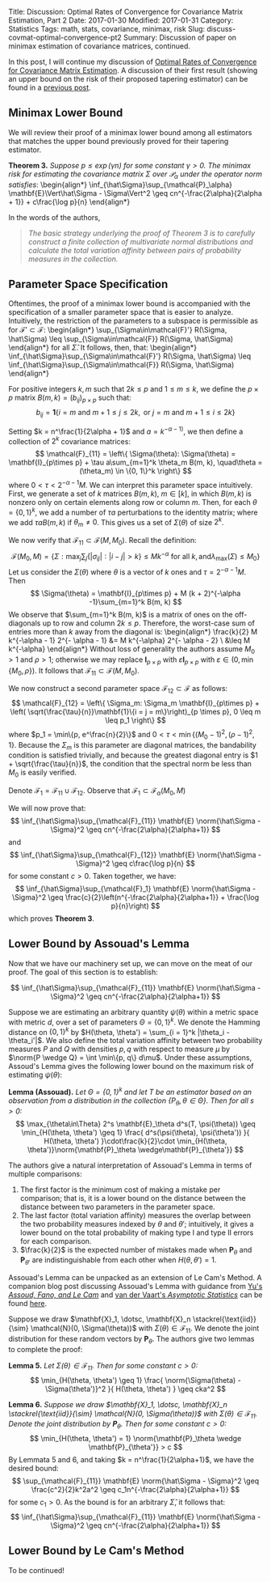 Title: Discussion: Optimal Rates of Convergence for Covariance Matrix Estimation, Part 2
Date: 2017-01-30
Modified: 2017-01-31
Category: Statistics
Tags: math, stats, covariance, minimax, risk
Slug: discuss-covmat-optimal-convergence-pt2
Summary: Discussion of paper on minimax estimation of covariance matrices, continued.
$$
    \newcommand{\norm}[1]{\left\lVert#1\right\rVert}
$$

In this post, I will continue my discussion of [Optimal Rates of Convergence
for Covariance Matrix Estimation](https://arxiv.org/abs/1010.3866).  A
discussion of their first result (showing an upper bound on the risk of their
proposed tapering estimator) can be found in a [previous
post]({filename}./discuss-covmat-optimal-convergence-pt1.md).

## Minimax Lower Bound
We will review their proof of a minimax lower bound among all estimators that
matches the upper bound previously proved for their tapering estimator.

**Theorem 3.**  _Suppose $p \leq \exp(\gamma n)$ for some constant
$\gamma > 0$.  The minimax risk for estimating the covariance matrix
$\Sigma$ over $\mathcal{P}_\alpha$ under the operator norm satisfies_:
\begin{align*}
  \inf_{\hat\Sigma}\sup_{\mathcal{P}_\alpha}
  \mathbf{E}\Vert\hat\Sigma - \Sigma\Vert^2
  \geq
  cn^{-\frac{2\alpha}{2\alpha + 1}} + c\frac{\log p}{n} 
\end{align*}

In the words of the authors,
> _The basic strategy underlying the proof of Theorem 3 is to carefully
  construct a finite collection of multivariate normal distributions and
  calculate the total variation affinity between pairs of probability measures
  in the collection._

## Parameter Space Specification
Oftentimes, the proof of a minimax lower bound is accompanied with the
specification of a smaller parameter space that is easier to analyze.
Intuitively, the restriction of the parameters to a subspace is permissible as
for $\mathcal{F}'\subset \mathcal{F}$:
\begin{align*}
    \sup_{\Sigma\in\mathcal{F}'} R(\Sigma, \hat\Sigma)
    \leq
    \sup_{\Sigma\in\mathcal{F}} R(\Sigma, \hat\Sigma)
\end{align*}
for all $\hat\Sigma$.  It follows, then, that:
\begin{align*}
    \inf_{\hat\Sigma}\sup_{\Sigma\in\mathcal{F}'} R(\Sigma, \hat\Sigma)
    \leq
    \inf_{\hat\Sigma}\sup_{\Sigma\in\mathcal{F}} R(\Sigma, \hat\Sigma)
\end{align*}

For positive integers $k, m$ such that $2k \leq p$ and $1 \leq m \leq k$, we
define the $p \times p$ matrix $B(m, k) = (b_{ij})_{p\times{p}}$ such that:
$$
b_{ij} = \mathbf{1} \{i = m \text{ and } m+1 \leq j\leq 2k, \text{ or } 
            j = m \text{ and } m+1 \leq i \leq 2k\}
$$

Setting $k = n^\frac{1}{2\alpha + 1}$ and $a = k^{-\alpha-1)}$, we then define
a collection of $2^k$ covariance matrices:
$$
\mathcal{F}_{11} = \left\{
    \Sigma(\theta):
    \Sigma(\theta) = \mathbf{I}_{p\times p}
        + \tau a\sum_{m=1}^k \theta_m B(m, k),
    \quad\theta = (\theta_m) \in \{0, 1\}^k
\right\}
$$
where $0 < \tau < 2^{-\alpha - 1}M$.  We can interpret this parameter 
space intuitively.  First, we generate a set of $k$ matrices $B(m, k)$,
$m \in [k]$, in which $B(m, k)$ is nonzero only on certain elements
along row or column $m$.  Then, for each $\theta = \{0, 1\}^k$, we add
a number of $\tau a$ perturbations to the identity matrix; where
we add $\tau a B(m, k)$ if $\theta_m \neq 0$.  This gives us a set
of $\Sigma(\theta)$ of size $2^k$.

We now verify that $\mathcal{F}_{11} \subset \mathcal{F}(M, M_0)$.  Recall
the definition:
$$
\mathcal{F}(M_0, M) = \left\{
\Sigma: \max_j \sum_j \{|\sigma_{ij}|: |i-j| > k\} \leq M k^{-\alpha}
\text{ for all } k, \text{and} \lambda_{\text{max}}(\Sigma)\leq M_0
\right\}
$$
Let us consider the $\Sigma(\theta)$ where $\theta$ is a vector of 
$k$ ones and $\tau = 2^{-\alpha - 1}M$.  Then
$$
\Sigma(\theta) = \mathbf{I}_{p\times p}
    + M (k + 2)^{-\alpha -1}\sum_{m=1}^k B(m, k)
$$
We observe that $\sum_{m=1}^k B(m, k)$ is a matrix of ones on the
off-diagonals up to row and column $2k \leq p$.  Therefore, the worst-case
sum of entries more than $k$ away from the diagonal is:
\begin{align*}
    \frac{k}{2} M k^{-\alpha - 1} 2^{- \alpha - 1}
    &=  M k^{-\alpha} 2^{- \alpha - 2}  \\
    &\leq M k^{-\alpha}
\end{align*}
Without loss of generality the authors assume $M_0 > 1$ and $\rho > 1$; 
otherwise we may replace $\mathbf{I}_{p\times p}$ with $\varepsilon
\mathbf{I}_{ p \times p}$ with $\varepsilon \in (0, \min\{M_0, \rho\})$.  It
follows that $\mathcal{F_{11}} \subset \mathcal{F}(M, M_0)$.

We now construct a second parameter space $\mathcal{F}_{12} \subset
\mathcal{F}$ as follows:
$$
\mathcal{F}_{12} = \left\{
\Sigma_m: \Sigma_m \mathbf{I}_{p\times p} + \left(
\sqrt{\frac{\tau}{n}}\mathbf{1}\{i = j = m\}\right)_{p \times p},
0 \leq m \leq p_1
\right\}
$$
where $p_1 = \min\{p, e^\frac{n}{2}\}$ and $0 < \tau < \min\{(M_0 - 1)^2,
(\rho - 1)^2, 1\}$.  Because the $\Sigma_m$ is this parameter are diagonal
matrices, the bandability condition is satisfied trivially, and because the
greatest diagonal entry is $1 + \sqrt{\frac{\tau}{n}}$, the condition that
the spectral norm be less than $M_0$ is easily verified.

Denote $\mathcal{F}_1 = \mathcal{F}_{11} \cup \mathcal{F}_{12}$.  Observe
that $\mathcal{F}_1 \subset \mathcal{F}_\alpha(M_0, M)$

We will now prove that:
$$
\inf_{\hat\Sigma}\sup_{\mathcal{F}_{11}}
\mathbf{E} \norm{\hat\Sigma - \Sigma}^2 \geq cn^{-\frac{2\alpha}{2\alpha+1}}
$$
and
$$
\inf_{\hat\Sigma}\sup_{\mathcal{F}_{12}}
\mathbf{E} \norm{\hat\Sigma - \Sigma}^2 \geq c\frac{\log p}{n}
$$
for some constant $c > 0$.  Taken together, we have:
$$
\inf_{\hat\Sigma}\sup_{\mathcal{F}_1}
\mathbf{E} \norm{\hat\Sigma - \Sigma}^2
\geq \frac{c}{2}\left(n^{-\frac{2\alpha}{2\alpha+1}} + \frac{\log p}{n}\right)
$$
which proves **Theorem 3**.

## Lower Bound by Assouad's Lemma
Now that we have our machinery set up, we can move on the meat of our proof.
The goal of this section is to establish:

$$
\inf_{\hat\Sigma}\sup_{\mathcal{F}_{11}}
\mathbf{E} \norm{\hat\Sigma - \Sigma}^2 \geq cn^{-\frac{2\alpha}{2\alpha+1}}
$$

Suppose we are estimating an arbitrary quantity $\psi(\theta)$ within a
metric space with metric $d$, over a set of parameters $\Theta = \{0, 1\}^k$.
We denote the Hamming distance on $\{0, 1\}^k$ by $H(\theta, \theta') = \sum_{i
= 1}^k |\theta_i - \theta_i'|$.  We also define the total variation affinity
between two probability measures $P$ and $Q$ with densities $p, q$ with respect
to measure $\mu$ by $\norm{P \wedge Q} = \int \min\{p, q\} d\mu$.  Under these
assumptions, Assoud's Lemma gives the following lower bound on the maximum risk
of estimating $\psi(\theta)$:

**Lemma (Assouad).**  _Let $\Theta = \{0, 1\}^k$ and let $T$ be an estimator
based on an observation from a distribution in the collection $\{P_\theta,
\theta \in \Theta\}$.  Then for all $s > 0$:_
$$
\max_{\theta\in\Theta} 2^s \mathbf{E}_\theta d^s(T, \psi(\theta))
\geq \min_{H(\theta, \theta') \geq 1}
\frac{
    d^s(\psi(\theta), \psi(\theta'))
}{
    H(\theta, \theta')
}\cdot\frac{k}{2}\cdot
\min_{H(\theta, \theta')}\norm{\mathbf{P}_\theta \wedge\mathbf{P}_{\theta'}}
$$

The authors give a natural interpretation of Assouad's Lemma in terms of
multiple comparisons:

[//]: # (Why are there only k comparisons?)

1.  The first factor is the minimum cost of making a mistake per comparison;
    that is, it is a lower bound on the distance between the distance between
    two parameters in the parameter space.
2.  The last factor (total variation affinity) measures the overlap between
    the two probability measures indexed by $\theta$ and $\theta'$;
    intuitively, it gives a lower bound on the total probability of making
    type I and type II errors for each comparison.
3.  $\frac{k}{2}$ is the expected number of mistakes made when
    $\mathbf{P}_\theta$ and $\mathbf{P}_{\theta'}$ are indistinguishable
    from each other when $H(\theta, \theta') = 1$.

Assouad's Lemma can be unpacked as an extension of Le Cam's Method.  A
companion blog post discussing Assouad's Lemma with guidance from [Yu's
_Assoud, Fano, and Le Cam_](https://www.stat.berkeley.edu/~binyu/ps/LeCam.pdf)
and [van der Vaart's _Asymptotic Statistics_](
https://books.google.com/books/about/Asymptotic_Statistics.html?id=UEuQEM5RjWgC
) can be found [here]({filename}assouads-lemma.md).

Suppose we draw $\mathbf{X}_1, \dotsc, \mathbf{X}_n \stackrel{\text{iid}}{\sim}
\mathcal{N}(0, \Sigma(\theta))$ with $\Sigma(\theta) \in \mathcal{F}_{11}$.  We
denote the joint distribution for these random vectors by $\mathbf{P}_\theta$.
The authors give two lemmas to complete the proof:

**Lemma 5.**  _Let $\Sigma(\theta)\in\mathcal{F}_{11}$.  Then for some constant
$c > 0$:_
$$
    \min_{H(\theta, \theta') \geq 1}
    \frac{
    \norm{\Sigma(\theta) - \Sigma(\theta')}^2
    }{
    H(\theta, \theta')
    } \geq cka^2
$$

**Lemma 6.**  _Suppose we draw $\mathbf{X}_1, \dotsc, \mathbf{X}_n
\stackrel{\text{iid}}{\sim} \mathcal{N}(0, \Sigma(\theta))$ with
$\Sigma(\theta) \in \mathcal{F}_{11}$.  Denote the joint distribution
by $\mathbf{P}_\theta$.  Then for some constant $c > 0$:_
$$
    \min_{H(\theta, \theta') = 1}
    \norm{\mathbf{P}_\theta \wedge \mathbf{P}_{\theta'}} > c
$$
By Lemmata 5 and 6, and taking $k = n^\frac{1}{2\alpha+1}$, we have the
desired bound:
$$
\sup_{\mathcal{F}_{11}}
\mathbf{E} \norm{\hat\Sigma - \Sigma}^2
\geq \frac{c^2}{2}k^2a^2
\geq c_1n^{-\frac{2\alpha}{2\alpha+1}}
$$
for some $c_1 > 0$.  As the bound is for an arbitrary $\hat\Sigma$, it
follows that:
$$
\inf_{\hat\Sigma}\sup_{\mathcal{F}_{11}}
\mathbf{E} \norm{\hat\Sigma - \Sigma}^2 \geq cn^{-\frac{2\alpha}{2\alpha+1}}
$$

## Lower Bound by Le Cam's Method

To be continued!

